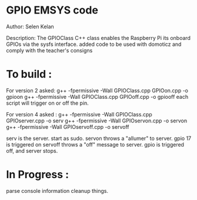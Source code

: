 GPIO EMSYS code
=================================

Author: Selen Kelan

Description: The GPIOClass C++ class enables the Raspberry Pi its onboard GPIOs via the sysfs interface. 
added code to be used with domoticz and comply with the teacher's consigns

To build :
============================================================================================================

For version 2 asked:
g++ -fpermissive -Wall GPIOClass.cpp GPIOon.cpp -o gpioon
g++ -fpermissive -Wall GPIOClass.cpp GPIOoff.cpp -o gpiooff
each script will trigger on or off the pin.

For version 4 asked :
g++ -fpermissive -Wall GPIOClass.cpp GPIOserver.cpp -o serv
g++ -fpermissive -Wall GPIOservon.cpp -o servon
g++ -fpermissive -Wall GPIOservoff.cpp -o servoff

serv is the server. start as sudo.
servon throws a "allumer" to server. gpio 17 is triggered on
servoff throws a "off" message to server. gpio is triggered off, and server stops.

In Progress :
============================================================================================================

parse console information
cleanup things.

